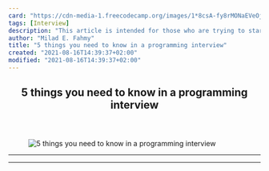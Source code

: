 ```yaml
---
card: "https://cdn-media-1.freecodecamp.org/images/1*8csA-fy8rMONaEVeOjVP4A.png"
tags: [Interview]
description: "This article is intended for those who are trying to start th"
author: "Milad E. Fahmy"
title: "5 things you need to know in a programming interview"
created: "2021-08-16T14:39:37+02:00"
modified: "2021-08-16T14:39:37+02:00"
---
```

<div class="site-wrapper">
<main id="site-main" class="site-main outer">
<div class="inner">
<article class="post-full post tag-interview tag-tech tag-programming tag-life-lessons tag-jobs ">
<header class="post-full-header">
<h1 class="post-full-title">5 things you need to know in a programming interview</h1>
</header>
<figure class="post-full-image">
<picture>
<source media="(max-width: 700px)" sizes="1px" srcset="data:image/gif;base64,R0lGODlhAQABAIAAAAAAAP///yH5BAEAAAAALAAAAAABAAEAAAIBRAA7 1w">
<source media="(min-width: 701px)" sizes="(max-width: 800px) 400px,
(max-width: 1170px) 700px,
1400px" srcset="https://cdn-media-1.freecodecamp.org/images/1*8csA-fy8rMONaEVeOjVP4A.png 300w,
https://cdn-media-1.freecodecamp.org/images/1*8csA-fy8rMONaEVeOjVP4A.png 600w,
https://cdn-media-1.freecodecamp.org/images/1*8csA-fy8rMONaEVeOjVP4A.png 1000w,
https://cdn-media-1.freecodecamp.org/images/1*8csA-fy8rMONaEVeOjVP4A.png 2000w">
<img onerror="this.style.display='none'" src="https://cdn-media-1.freecodecamp.org/images/1*8csA-fy8rMONaEVeOjVP4A.png" alt="5 things you need to know in a programming interview">
</picture>
</figure>
<section class="post-full-content">
<div class="post-content">
</div>
<hr>
<hr>
</section>
</article>
</div>
</main>
</div>
<!-- Google Tag Manager (noscript) -->
<!-- End Google Tag Manager (noscript) -->
